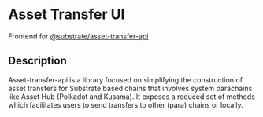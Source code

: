 # Asset Transfer UI

Frontend for [@substrate/asset-transfer-api](https://github.com/paritytech/asset-transfer-api/blob/main)

## Description

Asset-transfer-api is a library focused on simplifying the construction of asset transfers for Substrate based chains that involves system parachains like Asset Hub (Polkadot and Kusama). It exposes a reduced set of methods which facilitates users to send transfers to other (para) chains or locally.
